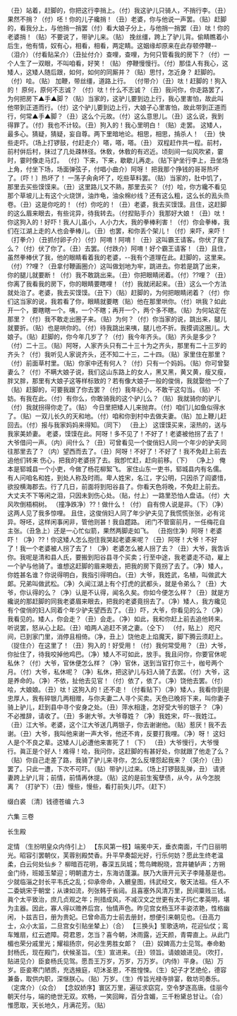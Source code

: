 <!-- { "loadSidebar": true } -->
（丑）站着，赶脚的，你把这行李捎上。（付）我这驴儿只骑人，不捎行李。（丑）果然不捎？（付）呸！你的儿子纔捎！（丑）老婆，你与他说一声罢。（贴）赶脚的，看我分上，与他捎一捎罢（付）看大娘子分上，与他捎一捎罢（丑）呔！你的老婆捎！（贴）不要说了，带驴儿来。（贴）
挽丝缰，跨上了驴儿背。偷睛瞧着小后生，他有情，奴有心，相看，相看，两定睛。这姻缘却原来在此存顿停鞭--
（泪介）（付看贴呆介）（丑扯付介）查哩，查哩，为何只管看我的房下？（付）一个人生了一双眼，不叫咱看，好笑！（贴）
停鞭慢慢行。（付）那佳人有我心，这矮人，这矮人随后跟，如何，如何的同厮并？（贴）思忖，怎近身？
赶脚的。（付）哙。（贴）
加鞭，带丝缰，道路上行。
（付带介）（丑）呔！赶脚的！狗入的！
原何，原何不志诚？
（付）呔！什么不志诚？（丑）我问你，你走路罢了，为何把房下▲手▲脚？（贴）当家的，这驴儿要到边上行，我心里害怕，故此叫他带到正道而行。（付）这个驴儿要到边上行，大娘子心里害怕，故此带到正道而行，何常▲手▲脚？（丑）这么个元故。（付）这么意思儿。（丑）这么说，我到得罪了。（付）我也不计较。（丑）狗入的！我心里明白！（贴）走罢。
这矮人，最多心。猜疑，猜疑，妄自尊。两下里暗地论。相思，相思，掯杀人！
（丑）快些走吓。（场上打锣鼓，付赶走介）嗒，嗒，嗒。（丑）
双程赶作共一程。前村，前村倂后村，抹过了几处疎林径。休敎，休敎的有迟近。顷刻间一似风吹紧，霎时，霎时像走马灯。
（付）下来，下来，歇歇儿再走。（贴下驴坐行李上，丑坐场上角，付坐下场，场面弹弦子，付唱小曲介）阿呀！
把我那个挣钱的哥哥热坏了。〔吓！〕热坏了！
一荡子肏肏坏了，吃些草料罢。（贴）当家的，肚中饥了，那里去买些馍馍来。（丑）这里路儿又不熟，那里去买？（付）哙，你方纔不看见那个草坡儿上有这个火烧饼，油炸龟，油汆棉纱线？还有这么粗，这么长的厾头烝卷。（丑）这是你吃的！（付）你吃的！（丑）老婆，我去买馍馍。且住，这赶脚的这么眉来眼去，有些诧异，待我转去。（付揑贴手介）我那好大娘！（丑）呔！你这狗入的！好吓！我人儿虽小，人小力大，我的拳棒利害！（付）你会拳棒，我们在江湖上走的人也会拳棒儿。（丑）也罢，和你丢个架儿！（付）来吓，来吓！（打拳介）（丑抓付卵子介）（付）阿唷！阿唷！（丑）这叫霸王请客。你伏了我了么？（付）伏了你了。（丑）去罢。（付跌介）阿唷！好个霸王请客！（丑）且住，虽然拳棒伏了我，他的眼睛看着我的老婆，--我有个道理在此。赶脚的，这里来。（付）??哩？（丑拿付鞭画圈介）这叫做划地为牢，跳进去。你若是跳了出来，你的腿儿就要断！（付）我不敢跳出来。（丑）你把眼睛闭着。（付）??哩？（丑）你离了我看我的房下，你的眼睛要瞎哩！（付）我就闭起来。（丑）这么一个方法就处治了。老婆，我去买馍馍。（丑下）（贴）赶脚的，为何把眼睛闭着？（付）你们这当家的说，我若看了你，眼睛就要瞎（贴）他在那里哄你。（付）哄我？如此开一个，要瞎瞎一个。咦，一个不瞎；再开一个，两个多不瞎。（贴）为何站定在那里？（付）我不敢走出圈子来。（贴）为何？（付）你当家的说，跳出来，腿儿就要折。（贴）也是哄你的。（付）待我跳出来咦，腿儿也不折。我摸调这圈儿。大娘子。（贴）赶脚的，你今年几岁了？（付）我今年齐头。（贴）齐头是多少？（付）二十三。（贴）阿呀，人家齐头只有二十三十为之齐头，那里有二十三岁的齐头？（付）我听见人家说齐头，还不知二十三，二十四。（贴）家里住在那里？（付）前面草村里。（贴）你家中还有何人？（付）只有一个妈妈。（贴）你可曾娶妻么？（付）不瞒大娘子说，我们这山东路上的女人，黑又黑，黄又黄，瘦又瘦，胖又胖，那里有大娘子这等样标致的？若有像大娘子一般的俊俏，我就娶他一个了（贴）赶脚的，可要我跟了你去罢？（付）我年纪小，不敢干这勾当。（贴）不妨。有我在此。（付）有你么，你敢骑我的这个驴儿么？（贴）我就骑你的驴儿（付）我就拐得你走了。（贴）
今日里把矮人儿来抛弃。（付）咱们儿如鱼似得水了。（贴）一双儿长久的天和地。（付）咱和你到村中去做夫妻。（贴）加上鞭儿赶回去。（付）报与我家妈妈来得知。（同下）
（丑上）
这馍馍买来，滚热的，送与我家美娇妻。
老婆，馍馍在此。阿呀！多不见了！不好了！老婆被他拐了去了！大爷借问一声。（内）间什么？（丑）可曾看见一个俊俏妇人同一个年少的驴夫同往那里去了？（内）望西而去了。（丑）阿呀！不好了！不好了！我不免赶上前去追他们转来
伤心，把我的老婆拐了去。我卽忙赶，赶向前移。（下）
（净上）
俺本是郓城县一个小吏，今做了杨花柳絮飞。
家住山东一吏书，郓城县内有名儒。有人问咱名和姓，到处人称及时雨。卑人姓宋，名江，字公明，只因杀了阎婆惜，欲投横海郡去。行了几日，前面将到阳谷县了。你看天色将晚，不免赶上前去。
大丈夫不下等闲之泪，只因未到伤心处。（贴，付上）一路里恐怕人盘诘。（付）大风吹倒梧桐树。
（撞净跌净）??！做什么！（付）
自有傍人说是非。（下）（净）这两人见了我多惊哩。
且住，这俊俏妇人同了年少驴夫见了我慌慌张张，必有诧异。呀呸，这样闲事闲非，管他则甚！我自趱路。
闭门不管窗前月，一任梅花自主张。（丑急上）还是一心忙似箭，果然两脚走如飞。
（丑抱住净）阿呀！老婆吓！（净）??！你这矮人怎么抱住我哭起老婆来呢？（丑）阿呀！大爷！不好了！我一个老婆被人拐了去了！（净）老婆怎么被人拐了去？（丑）大爷，我吿诉你。我呢是清和县人氏，要搬到阳谷县寻个买卖；行至中途，我老婆走不动，雇上一个驴与他骑了。谁想这赶脚的眉来眼去，把我的房下竟拐了去了。（净）矮人，你姓甚名谁？你说得明白，我指引得明白。（丑）大爷，我姓武，名植，叫做武大郞。兄弟叫做武松。（净）久闻江湖上有个打虎的武都头，就是令弟么？（丑）大爷，你认得的么？（净）认是不认得，闻名久矣。你如今便怎么样？（丑）就是方纔说的那赶脚的同我老婆眉来眼去，把我的老婆竟拐去了。（净）矮人，我方纔见有个俊俏的妇人同着个年少驴夫望西去了。（丑）吓，大爷，你看见的么？（净）我看见的。矮人，你会走？（丑）会走。（净）如此，我和你赶上前去追他转来。
听说罢，怒从心上起。（丑）咱两人追赶不贤之妻。（仝下）
（付，贴上）
咫尺间，已到家门里，消停且相倚。（净，丑上）饶他走上焰魔天，脚下腾云须赶上。
（捉住介）在这里了！（丑）狗入的！好受用！（付）我何常受用？（丑）大爷，你扯住了，待我咬掉他鸡巴。（净）矮人不可如此，放手。我且问你，你要官休呢私休？（付）大爷，官休便怎么样？（净）官休，送到当官打你三十，枷号两个月。（付）大爷，私休呢？（净）私休，把这驴儿与妇人骑了去罢。（付）大爷，这是养命的。（净）不依，扯他去见官！（付）依了，依了。（净）饶他去罢。（付）哙，大娘娘。（丑）呔！这狗入的！还不走！（付看贴下）（净）矮人，我看你到是忠厚人，我有碎银几两相赠，与你夫妻二人寻个买卖。天色已晚将下来，叫你妻子骑上驴儿，赶到县中寻个安身之处。（丑）萍水相逢，怎好受大爷的银子？（净）不必推辞，请收了。（丑）多谢大爷。大爷尊姓？（净）我姓宋，吓--我姓江。（丑）江大爷。老婆，这个江大爷送几两银子，你去谢谢他。（贴）惹厌！我不去谢。（丑）大爷，我叫他来谢一声大爷，他还不肯，反要打我哩。（净）呀！
这妇人是个不良之辈。这矮人儿必遭他来害死了！（下）
（丑）大爷慢行，大爷慢行。眞正是个好人！难得！哙，我问你，这赶脚的有甚好处，你就跟了他走了么？（贴）你自己走差了路，我骑了驴儿来寻你，怎么反埋怨起我来？（哭介）（丑）罢了。只此一遭，下次不可吓。（贴）带驴儿过来。（场上打锣鼓乱弹，丑）
请贤妻跨上驴儿背；前情，前情再休提。（贴）这的是前生寃孽债，从今，从今怎脱离？
（打驴下）（丑）慢些，慢些，看打前失儿吓。（赶下）

缀白裘 〔清〕钱德苍编 六.3
 
 
六集 
三卷
 
长生殿
 
定情
（生扮明皇众内侍引上）
【东风第一枝】端冕中天，垂衣南面，千门日丽明光。昭容引罢朝仪，芙蓉别殿焚香。升平早奏韶光好，行乐何妨？愿此生终老温柔，白云何处仙乡？
柳暗百花明，春深五凤城；莺鸟睥睨晓，宫井辘轳声；方朔金门待，班姬玉辇迎；明朝遣方士，东海访蓬瀛。朕乃大唐开元天子李隆基是也。少就临淄之封长平韦氏之乱；仰承帝命，入纉皇图，纬武经文，敬天法祖。任人不二委姚宋于朝堂；从谏如流，列张韩于省闼。且喜塞外风清万里，民间粟贱三钱。眞个太平致治，庶几贞观之年；刑措成风，不减汉文之世更有太子玙仁孝英明，堪为主器。因此，寡人得以赡养后宫，怡情声色。昨见宫女杨玉环丰姿浓艳，性格幽闲，卜兹吉日，册为贵妃。已曾命高力士前去册封，想便引来朝见也。（丑高力士，众小太监，二旦宫女引贴坐辇上）（合）
【三换头】笙歌迭响，花迎仙仗；鸾车雉扇，红云遮障。荷君恩，怎当？喜今朝，沐雨露，近天颜，青霄直上。从此门楣也荣分戚里光；耀祖扬宗，何必生男胜女郞？
（丑）奴婢高力士见驾。奉命勅封杨氏，现在殿门，伏候圣旨。（生）宣进来。（丑）领旨。请娘娘进见。（吹打，贴进见介）臣妾杨氏见驾。愿吾王万岁，万岁，万万岁。（内侍）平身。（贴）万岁。臣妾寒门陋质，充选掖庭，叨沐圣恩，不胜惶悚。（生）妃子才艺绝伦，德容兼备，取供内职，深惬朕心。（贴）万岁。（生）传旨光禄寺排宴，敎坊司奏乐。（定席介）（众合）
【念奴娇序】寰区万里，遍征求窈窕，空令梦逐高唐。佳丽今朝天付与，端的绝世无双。欢畅，一笑回眸，百分含媚，三千粉黛总甘让。（合）惟愿取，天长地久，月满花芳。（贴）
